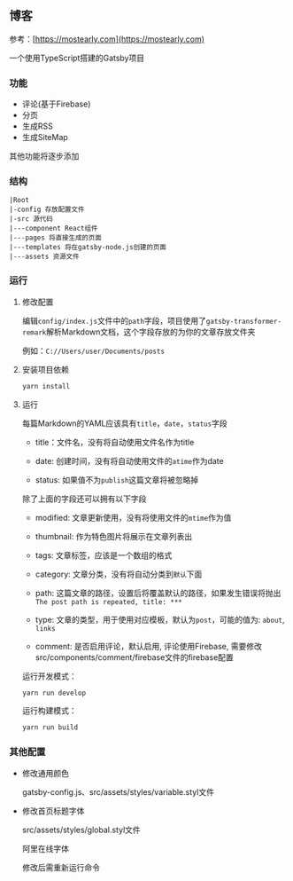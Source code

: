 ## 博客

参考：[https://mostearly.com](https://mostearly.com)

一个使用TypeScript搭建的Gatsby项目

### 功能

- 评论(基于Firebase)
- 分页
- 生成RSS
- 生成SiteMap

其他功能将逐步添加

### 结构

```
|Root
|-config 存放配置文件
|-src 源代码
|---component React组件
|---pages 将直接生成的页面
|---templates 将在gatsby-node.js创建的页面
|---assets 资源文件
```


### 运行

1. 修改配置

   编辑`config/index.js`文件中的`path`字段，项目使用了`gatsby-transformer-remark`解析Markdown文档，这个字段存放的为你的文章存放文件夹
   
   例如：`C://Users/user/Documents/posts`

2. 安装项目依赖

   ```powershell
   yarn install
   ```

3. 运行

   每篇Markdown的YAML应该具有`title`，`date`，`status`字段

   - title：文件名，没有将自动使用文件名作为title

   - date: 创建时间，没有将自动使用文件的`atime`作为date

   - status: 如果值不为`publish`这篇文章将被忽略掉

   除了上面的字段还可以拥有以下字段

   - modified: 文章更新使用，没有将使用文件的`mtime`作为值
   
   - thumbnail: 作为特色图片将展示在文章列表出

   - tags: 文章标签，应该是一个数组的格式

   - category: 文章分类，没有将自动分类到`默认`下面
   
   - path: 这篇文章的路径，设置后将覆盖默认的路径，如果发生错误将抛出`The post path is repeated, title: ***`
   
   - type: 文章的类型，用于使用对应模板，默认为`post`，可能的值为: `about`, `links`
   
   - comment: 是否启用评论，默认启用, 评论使用Firebase, 需要修改src/components/comment/firebase文件的firebase配置

   运行开发模式：

   ```powershell
   yarn run develop
   ```

   运行构建模式：

   ```powershell
   yarn run build
   ```
   
### 其他配置

- 修改通用颜色

  gatsby-config.js、src/assets/styles/variable.styl文件

- 修改首页标题字体

  src/assets/styles/global.styl文件

  阿里在线字体

  修改后需重新运行命令

